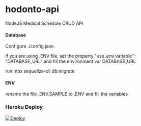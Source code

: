 # hodonto-api
NodeJS Medical Schedule CRUD API

#### Database
Configure ./config.json.

If you are using .ENV file, set the property "use_env_variable": "DATABASE_URL" and fill the environment var DATABASE_URL

run: npx sequelize-cli db:migrate

#### ENV
rename the file .ENV.SAMPLE to .ENV and fill the variables

### Heroku Deploy ###

[![Deploy](https://www.herokucdn.com/deploy/button.svg)](https://heroku.com/deploy?template=https://github.com/pabloharger/hodonto-api)